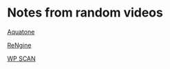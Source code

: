 # Notes from random videos

[Aquatone](Notes%20from%20random%20videos%202aa3754db9e94d4a8b267c011685ed20/Aquatone%201170f9013c0048499af2e547e939f9bf.md)

[ReNgine](Notes%20from%20random%20videos%202aa3754db9e94d4a8b267c011685ed20/ReNgine%20ac82e939db8d434eb746de67c3e9ea88.md)

[WP SCAN](Notes%20from%20random%20videos%202aa3754db9e94d4a8b267c011685ed20/WP%20SCAN%20263d936cb19f40e6b4e444b5a23cec91.md)